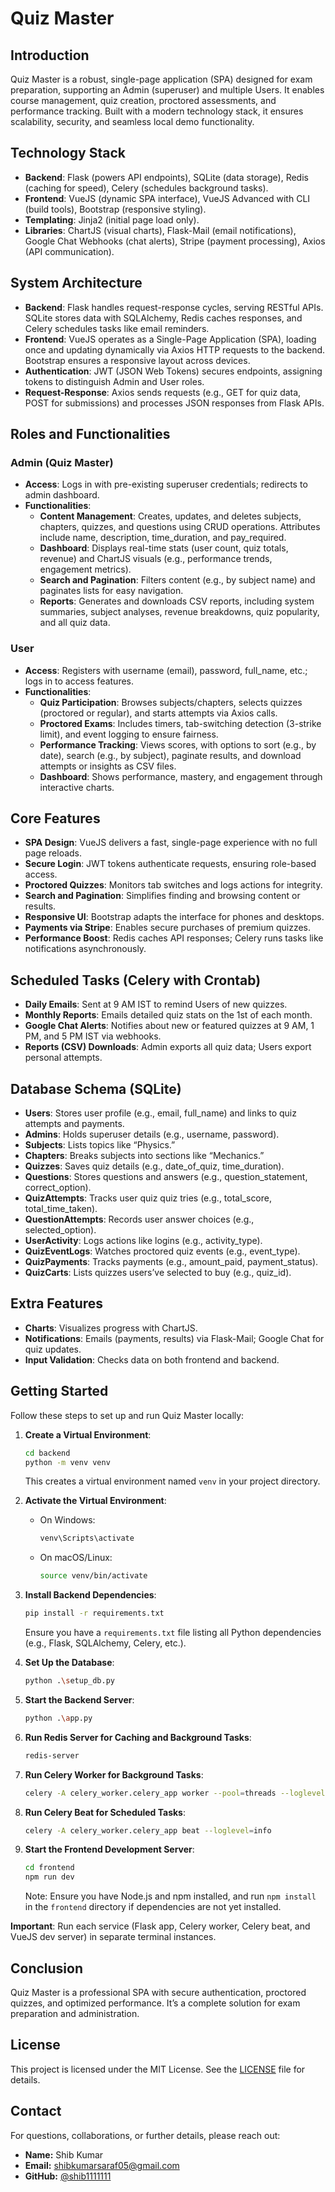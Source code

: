 # Quiz Master

## Introduction
Quiz Master is a robust, single-page application (SPA) designed for exam preparation, supporting an Admin (superuser) and multiple Users. It enables course management, quiz creation, proctored assessments, and performance tracking. Built with a modern technology stack, it ensures scalability, security, and seamless local demo functionality.

## Technology Stack
- **Backend**: Flask (powers API endpoints), SQLite (data storage), Redis (caching for speed), Celery (schedules background tasks).
- **Frontend**: VueJS (dynamic SPA interface), VueJS Advanced with CLI (build tools), Bootstrap (responsive styling).
- **Templating**: Jinja2 (initial page load only).
- **Libraries**: ChartJS (visual charts), Flask-Mail (email notifications), Google Chat Webhooks (chat alerts), Stripe (payment processing), Axios (API communication).

## System Architecture
- **Backend**: Flask handles request-response cycles, serving RESTful APIs. SQLite stores data with SQLAlchemy, Redis caches responses, and Celery schedules tasks like email reminders.
- **Frontend**: VueJS operates as a Single-Page Application (SPA), loading once and updating dynamically via Axios HTTP requests to the backend. Bootstrap ensures a responsive layout across devices.
- **Authentication**: JWT (JSON Web Tokens) secures endpoints, assigning tokens to distinguish Admin and User roles.
- **Request-Response**: Axios sends requests (e.g., GET for quiz data, POST for submissions) and processes JSON responses from Flask APIs.

## Roles and Functionalities

### Admin (Quiz Master)
- **Access**: Logs in with pre-existing superuser credentials; redirects to admin dashboard.
- **Functionalities**:
  - **Content Management**: Creates, updates, and deletes subjects, chapters, quizzes, and questions using CRUD operations. Attributes include name, description, time_duration, and pay_required.
  - **Dashboard**: Displays real-time stats (user count, quiz totals, revenue) and ChartJS visuals (e.g., performance trends, engagement metrics).
  - **Search and Pagination**: Filters content (e.g., by subject name) and paginates lists for easy navigation.
  - **Reports**: Generates and downloads CSV reports, including system summaries, subject analyses, revenue breakdowns, quiz popularity, and all quiz data.

### User
- **Access**: Registers with username (email), password, full_name, etc.; logs in to access features.
- **Functionalities**:
  - **Quiz Participation**: Browses subjects/chapters, selects quizzes (proctored or regular), and starts attempts via Axios calls.
  - **Proctored Exams**: Includes timers, tab-switching detection (3-strike limit), and event logging to ensure fairness.
  - **Performance Tracking**: Views scores, with options to sort (e.g., by date), search (e.g., by subject), paginate results, and download attempts or insights as CSV files.
  - **Dashboard**: Shows performance, mastery, and engagement through interactive charts.

## Core Features
- **SPA Design**: VueJS delivers a fast, single-page experience with no full page reloads.
- **Secure Login**: JWT tokens authenticate requests, ensuring role-based access.
- **Proctored Quizzes**: Monitors tab switches and logs actions for integrity.
- **Search and Pagination**: Simplifies finding and browsing content or results.
- **Responsive UI**: Bootstrap adapts the interface for phones and desktops.
- **Payments via Stripe**: Enables secure purchases of premium quizzes.
- **Performance Boost**: Redis caches API responses; Celery runs tasks like notifications asynchronously.

## Scheduled Tasks (Celery with Crontab)
- **Daily Emails**: Sent at 9 AM IST to remind Users of new quizzes.
- **Monthly Reports**: Emails detailed quiz stats on the 1st of each month.
- **Google Chat Alerts**: Notifies about new or featured quizzes at 9 AM, 1 PM, and 5 PM IST via webhooks.
- **Reports (CSV) Downloads**: Admin exports all quiz data; Users export personal attempts.

## Database Schema (SQLite)
- **Users**: Stores user profile (e.g., email, full_name) and links to quiz attempts and payments.
- **Admins**: Holds superuser details (e.g., username, password).
- **Subjects**: Lists topics like “Physics.”
- **Chapters**: Breaks subjects into sections like “Mechanics.”
- **Quizzes**: Saves quiz details (e.g., date_of_quiz, time_duration).
- **Questions**: Stores questions and answers (e.g., question_statement, correct_option).
- **QuizAttempts**: Tracks user quiz  quiz tries (e.g., total_score, total_time_taken).
- **QuestionAttempts**: Records user answer choices (e.g., selected_option).
- **UserActivity**: Logs actions like logins (e.g., activity_type).
- **QuizEventLogs**: Watches proctored quiz events (e.g., event_type).
- **QuizPayments**: Tracks payments (e.g., amount_paid, payment_status).
- **QuizCarts**: Lists quizzes users’ve selected to buy (e.g., quiz_id).

## Extra Features
- **Charts**: Visualizes progress with ChartJS.
- **Notifications**: Emails (payments, results) via Flask-Mail; Google Chat for quiz updates.
- **Input Validation**: Checks data on both frontend and backend.

## Getting Started
Follow these steps to set up and run Quiz Master locally:

1. **Create a Virtual Environment**:
   ```bash
   cd backend
   python -m venv venv
   ```
   This creates a virtual environment named `venv` in your project directory.

2. **Activate the Virtual Environment**:
   - On Windows:
     ```bash
     venv\Scripts\activate
     ```
   - On macOS/Linux:
     ```bash
     source venv/bin/activate
     ```

3. **Install Backend Dependencies**:
   ```bash
   pip install -r requirements.txt
   ```
   Ensure you have a `requirements.txt` file listing all Python dependencies (e.g., Flask, SQLAlchemy, Celery, etc.).

4. **Set Up the Database**:
   ```bash
   python .\setup_db.py
   ```

5. **Start the Backend Server**:
   ```bash
   python .\app.py
   ```
6. **Run Redis Server for Caching and Background Tasks**:
   ```bash
   redis-server  
   ```

7. **Run Celery Worker for Background Tasks**:
   ```bash
   celery -A celery_worker.celery_app worker --pool=threads --loglevel=info
   ```

8. **Run Celery Beat for Scheduled Tasks**:
   ```bash
   celery -A celery_worker.celery_app beat --loglevel=info
   ```

9. **Start the Frontend Development Server**:
   ```bash
   cd frontend
   npm run dev
   ```
   Note: Ensure you have Node.js and npm installed, and run `npm install` in the `frontend` directory if dependencies are not yet installed.

**Important**: Run each service (Flask app, Celery worker, Celery beat, and VueJS dev server) in separate terminal instances.

## Conclusion
Quiz Master is a professional SPA with secure authentication, proctored quizzes, and optimized performance. It’s a complete solution for exam preparation and administration.


## License
This project is licensed under the MIT License. See the [LICENSE](LICENSE) file for details.

## Contact

For questions, collaborations, or further details, please reach out:
- **Name:** Shib Kumar  
- **Email:** [shibkumarsaraf05@gmail.com](mailto:shibkumarsaraf05@gmail.com)  
- **GitHub:** [@shib1111111](https://github.com/shib1111111)

